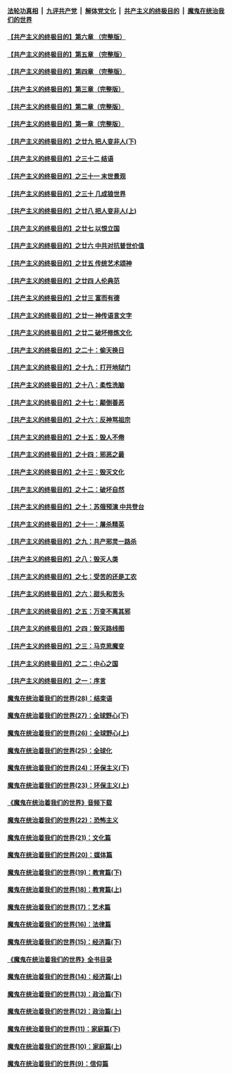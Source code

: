 

####  [法轮功真相](../../../../basic/blob/master/README.md?t=05200931) &nbsp;|&nbsp; [九评共产党](../../../../9ping.md/blob/master/README.md?t=05200931) &nbsp;|&nbsp; [解体党文化](../../../../jtdwh.md/blob/master/README.md?t=05200931)  &nbsp;|&nbsp; [共产主义的终极目的](../../../../gczydzjmd.md/blob/master/README.md?t=05200931) &nbsp;|&nbsp; [魔鬼在统治我们的世界](../../../../mgztzwmdsj.md/blob/master/README.md?t=05200931) 

#### [【共产主义的终极目的】第六章 （完整版）](../pages/nsc422/n11428913.md?t=05200931) 

#### [【共产主义的终极目的】第五章 （完整版）](../pages/nsc422/n11428912.md?t=05200931) 

#### [【共产主义的终极目的】第四章 （完整版）](../pages/nsc422/n11428907.md?t=05200931) 

#### [【共产主义的终极目的】第三章（完整版）](../pages/nsc422/n11428848.md?t=05200931) 

#### [【共产主义的终极目的】第二章（完整版）](../pages/nsc422/n11428831.md?t=05200931) 

#### [【共产主义的终极目的】第一章（完整版）](../pages/nsc422/n11417651.md?t=05200931) 

#### [【共产主义的终极目的】之廿九 把人变非人(下)](../pages/nsc422/n11344140.md?t=05200931) 

#### [【共产主义的终极目的】之三十二 结语](../pages/nsc422/n11360535.md?t=05200931) 

#### [【共产主义的终极目的】之三十一 末世景观](../pages/nsc422/n11351129.md?t=05200931) 

#### [【共产主义的终极目的】之三十 几成狼世界](../pages/nsc422/n11348280.md?t=05200931) 

#### [【共产主义的终极目的】之廿八 把人变非人(上)](../pages/nsc422/n11340492.md?t=05200931) 

#### [【共产主义的终极目的】之廿七 以恨立国](../pages/nsc422/n11336944.md?t=05200931) 

#### [【共产主义的终极目的】之廿六 中共对抗普世价值](../pages/nsc422/n11324785.md?t=05200931) 

#### [【共产主义的终极目的】之廿五 传统艺术颂神](../pages/nsc422/n11296396.md?t=05200931) 

#### [【共产主义的终极目的】之廿四 人伦典范](../pages/nsc422/n11296397.md?t=05200931) 

#### [【共产主义的终极目的】之廿三 富而有德](../pages/nsc422/n11283598.md?t=05200931) 

#### [【共产主义的终极目的】之廿一 神传语言文字](../pages/nsc422/n11263265.md?t=05200931) 

#### [【共产主义的终极目的】之廿二 破坏修炼文化](../pages/nsc422/n11245728.md?t=05200931) 

#### [【共产主义的终极目的】之二十：偷天换日](../pages/nsc422/n11238846.md?t=05200931) 

#### [【共产主义的终极目的】之十九：打开地狱门](../pages/nsc422/n11206376.md?t=05200931) 

#### [【共产主义的终极目的】之十八：柔性洗脑](../pages/nsc422/n11199994.md?t=05200931) 

#### [【共产主义的终极目的】之十七：颠倒善恶](../pages/nsc422/n11179782.md?t=05200931) 

#### [【共产主义的终极目的】之十六：反神骂祖宗](../pages/nsc422/n11166798.md?t=05200931) 

#### [【共产主义的终极目的】之十五：毁人不倦](../pages/nsc422/n11166792.md?t=05200931) 

#### [【共产主义的终极目的】之十四：邪恶之最](../pages/nsc422/n11150249.md?t=05200931) 

#### [【共产主义的终极目的】之十三：毁灭文化](../pages/nsc422/n11135227.md?t=05200931) 

#### [【共产主义的终极目的】之十二：破坏自然](../pages/nsc422/n11135214.md?t=05200931) 

#### [【共产主义的终极目的】之十：苏俄预演 中共登台](../pages/nsc422/n11118424.md?t=05200931) 

#### [【共产主义的终极目的】之十一：屠杀精英](../pages/nsc422/n11118442.md?t=05200931) 

#### [【共产主义的终极目的】之九：共产邪灵一路杀](../pages/nsc422/n11114139.md?t=05200931) 

#### [【共产主义的终极目的】之八：毁灭人类](../pages/nsc422/n11108503.md?t=05200931) 

#### [【共产主义的终极目的】之七：受苦的还是工农](../pages/nsc422/n11101809.md?t=05200931) 

#### [【共产主义的终极目的】之六：甜头和苦头](../pages/nsc422/n11096971.md?t=05200931) 

#### [【共产主义的终极目的】之五：万变不离其邪](../pages/nsc422/n11091285.md?t=05200931) 

#### [【共产主义的终极目的】之四：毁灭路线图](../pages/nsc422/n11086284.md?t=05200931) 

#### [【共产主义的终极目的】之三：马克思魔变](../pages/nsc422/n11061941.md?t=05200931) 

#### [【共产主义的终极目的】之二：中心之国](../pages/nsc422/n11047728.md?t=05200931) 

#### [【共产主义的终极目的】之一：序言](../pages/nsc422/n11086077.md?t=05200931) 

#### [魔鬼在统治着我们的世界(28)：结束语](../pages/nsc422/n10936246.md?t=05200931) 

#### [魔鬼在统治着我们的世界(27)：全球野心(下)](../pages/nsc422/n10928319.md?t=05200931) 

#### [魔鬼在统治着我们的世界(26)：全球野心(上)](../pages/nsc422/n10900318.md?t=05200931) 

#### [魔鬼在统治着我们的世界(25)：全球化](../pages/nsc422/n10788205.md?t=05200931) 

#### [魔鬼在统治着我们的世界(24)：环保主义(下)](../pages/nsc422/n10695307.md?t=05200931) 

#### [魔鬼在统治着我们的世界(23)：环保主义(上)](../pages/nsc422/n10688613.md?t=05200931) 

#### [《魔鬼在统治着我们的世界》音频下载](../pages/nsc422/n10635553.md?t=05200931) 

#### [魔鬼在统治着我们的世界(22)：恐怖主义](../pages/nsc422/n10614727.md?t=05200931) 

#### [魔鬼在统治着我们的世界(21)：文化篇](../pages/nsc422/n10597706.md?t=05200931) 

#### [魔鬼在统治着我们的世界(20)：媒体篇](../pages/nsc422/n10586579.md?t=05200931) 

#### [魔鬼在统治着我们的世界(19)：教育篇(下)](../pages/nsc422/n10564808.md?t=05200931) 

#### [魔鬼在统治着我们的世界(18)：教育篇(上)](../pages/nsc422/n10526970.md?t=05200931) 

#### [魔鬼在统治着我们的世界(17)：艺术篇](../pages/nsc422/n10499093.md?t=05200931) 

#### [魔鬼在统治着我们的世界(16)：法律篇](../pages/nsc422/n10485969.md?t=05200931) 

#### [魔鬼在统治着我们的世界(15)：经济篇(下)](../pages/nsc422/n10469975.md?t=05200931) 

#### [《魔鬼在统治着我们的世界》全书目录](../pages/nsc422/n10464261.md?t=05200931) 

#### [魔鬼在统治着我们的世界(14)：经济篇(上)](../pages/nsc422/n10457370.md?t=05200931) 

#### [魔鬼在统治着我们的世界(13)：政治篇(下)](../pages/nsc422/n10448270.md?t=05200931) 

#### [魔鬼在统治着我们的世界(12)：政治篇(上)](../pages/nsc422/n10444576.md?t=05200931) 

#### [魔鬼在统治着我们的世界(11)：家庭篇(下)](../pages/nsc422/n10440961.md?t=05200931) 

#### [魔鬼在统治着我们的世界(10)：家庭篇(上)](../pages/nsc422/n10435448.md?t=05200931) 

#### [魔鬼在统治着我们的世界(9)：信仰篇](../pages/nsc422/n10432159.md?t=05200931) 

